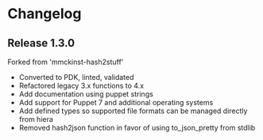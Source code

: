 # Changelog

## Release 1.3.0

Forked from 'mmckinst-hash2stuff'
- Converted to PDK, linted, validated
- Refactored legacy 3.x functions to 4.x
- Add documentation using puppet strings
- Add support for Puppet 7 and additional operating systems
- Add defined types so supported file formats can be managed directly from hiera
- Removed hash2json function in favor of using to_json_pretty from stdlib

